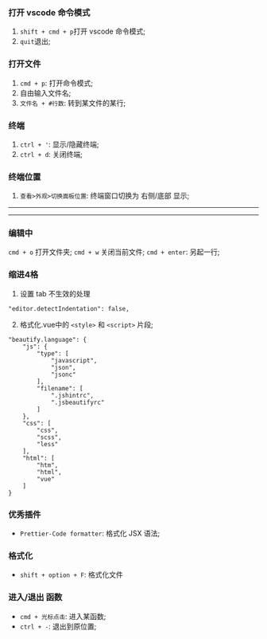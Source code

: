 ### 打开 vscode 命令模式
1. `shift + cmd + p`打开 vscode 命令模式;
2. `quit`退出;

### 打开文件
1. `cmd + p`: 打开命令模式;
2. 自由输入文件名;
3. `文件名 + #行数`: 转到某文件的某行;


### 终端
1. `ctrl + '`: 显示/隐藏终端;
2. `ctrl + d`: 关闭终端;
### 终端位置
1. `查看>外观>切换面板位置`: 终端窗口切换为 右侧/底部 显示;


***
***

### 编辑中
`cmd + o` 打开文件夹;
`cmd + w` 关闭当前文件;
`cmd + enter`: 另起一行;


### 缩进4格
1. 设置 tab 不生效的处理
```
"editor.detectIndentation": false,
```

2. 格式化.vue中的 `<style>` 和 `<script>` 片段;
```
"beautify.language": {
    "js": {
        "type": [
            "javascript",
            "json",
            "jsonc"
        ],
        "filename": [
            ".jshintrc",
            ".jsbeautifyrc"
        ]
    },
    "css": [
        "css",
        "scss",
        "less"
    ],
    "html": [
        "htm",
        "html",
        "vue"
    ]
}
```



### 优秀插件
* `Prettier-Code formatter`: 格式化 JSX 语法;



### 格式化
* `shift + option + F`: 格式化文件


### 进入/退出 函数
* `cmd + 光标点击`: 进入某函数;
* `ctrl + -`: 退出到原位置;